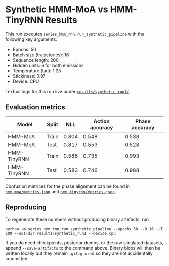 # Synthetic HMM-MoA vs HMM-TinyRNN Results

This run executes `series_hmm_rnn.run_synthetic_pipeline` with the following key arguments:

- Epochs: 50
- Batch size (trajectories): 16
- Sequence length: 200
- Hidden units: 6 for both emissions
- Temperature (tau): 1.25
- Stickiness: 0.97
- Device: CPU

Textual logs for this run live under [`results/synthetic_run1/`](synthetic_run1/).

## Evaluation metrics

| Model | Split | NLL | Action accuracy | Phase accuracy |
| --- | --- | --- | --- | --- |
| HMM-MoA | Train | 0.804 | 0.548 | 0.538 |
| HMM-MoA | Test | 0.817 | 0.553 | 0.528 |
| HMM-TinyRNN | Train | 0.586 | 0.735 | 0.993 |
| HMM-TinyRNN | Test | 0.583 | 0.746 | 0.988 |

Confusion matrices for the phase alignment can be found in [`hmm_moa/metrics.json`](synthetic_run1/hmm_moa/metrics.json) and [`hmm_tinyrnn/metrics.json`](synthetic_run1/hmm_tinyrnn/metrics.json).

## Reproducing

To regenerate these numbers without producing binary artefacts, run

```
python -m series_hmm_rnn.run_synthetic_pipeline --epochs 50 --B 16 --T 200 --out-dir results/synthetic_run1 --device cpu
```

If you do need checkpoints, posterior dumps, or the raw simulated datasets, append `--save-artifacts` to the command above. Binary blobs will then be written locally but they remain `.gitignore`d so they are not accidentally committed.
